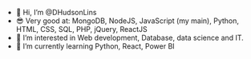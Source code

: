 - 👋 Hi, I’m @DHudsonLins
- 😎 Very good at: MongoDB, NodeJS, JavaScript (my main), Python, HTML, CSS, SQL, PHP, jQuery, ReactJS
- 👀 I’m interested in Web development, Database, data science and IT.
- 🌱 I’m currently learning Python, React, Power BI


<!---
DHudsonLins/DHudsonLins is a ✨ special ✨ repository because its `README.md` (this file) appears on your GitHub profile.
You can click the Preview link to take a look at your changes.
--->

